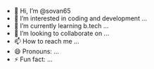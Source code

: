 - 👋 Hi, I’m @sovan65
- 👀 I’m interested in  coding and development  ...
- 🌱 I’m currently learning  b.tech ...
- 💞️ I’m looking to collaborate on ...
- 📫 How to reach me ...
- 😄 Pronouns: ...
- ⚡ Fun fact: ...

<!---
sovan65/sovan65 is a ✨ special ✨ repository because its `README.md` (this file) appears on your GitHub profile.
You can click the Preview link to take a look at your changes.
--->
